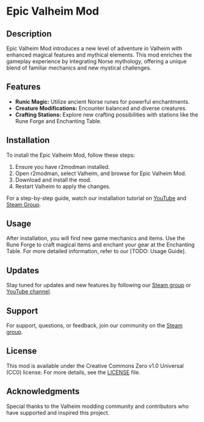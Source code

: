 # Epic Valheim Mod

## Description

Epic Valheim Mod introduces a new level of adventure in Valheim with enhanced magical features and mythical elements. This mod enriches the gameplay experience by integrating Norse mythology, offering a unique blend of familiar mechanics and new mystical challenges.

## Features

- **Runic Magic:** Utilize ancient Norse runes for powerful enchantments.
- **Creature Modifications:** Encounter balanced and diverse creatures.
- **Crafting Stations:** Explore new crafting possibilities with stations like the Rune Forge and Enchanting Table.

## Installation

To install the Epic Valheim Mod, follow these steps:

1. Ensure you have r2modman installed.
2. Open r2modman, select Valheim, and browse for Epic Valheim Mod.
3. Download and install the mod.
4. Restart Valheim to apply the changes.

For a step-by-step guide, watch our installation tutorial on [YouTube](https://www.youtube.com/@EpicVales) and [Steam Group](https://steamcommunity.com/groups/epic-vales).

## Usage

After installation, you will find new game mechanics and items. Use the Rune Forge to craft magical items and enchant your gear at the Enchanting Table. For more detailed information, refer to our [TODO: Usage Guide].

## Updates

Stay tuned for updates and new features by following our [Steam group](https://steamcommunity.com/groups/epic-vales) or [YouTube channel](https://www.youtube.com/@EpicVales).

## Support

For support, questions, or feedback, join our community on the [Steam group](https://steamcommunity.com/groups/epic-vales).

## License

This mod is available under the Creative Commons Zero v1.0 Universal (CC0) license. For more details, see the [LICENSE](https://github.com/alekho77/epic-valheim-mod/blob/main/LICENSE) file.

## Acknowledgments

Special thanks to the Valheim modding community and contributors who have supported and inspired this project.
